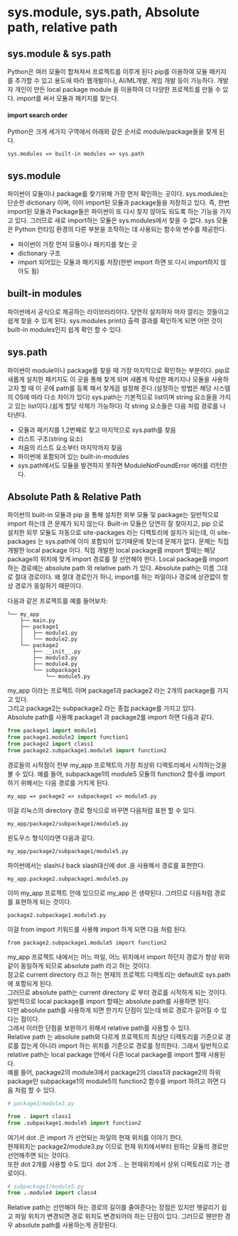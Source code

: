 # sys.module, sys.path, Absolute path, relative path
## sys.module & sys.path
Python은 여러 모듈이 합쳐져서 프로젝트를 이루게 된다 pip를 이용하여 모듈 패키지를 추가할 수 있고 용도에 따라 웹개발이나, AI/ML개발, 게임 개발 등이 가능하다. 개발자 개인이 만든 local package module 을 이용하여 더 다양한 프로젝트를 만들 수 있다. import를 써서 모듈과 패키지를 찾는다.  
#### import search order
Python은 크게 세가지 구역에서 아래와 같은 순서로 module/package들을 찾게 된다.
```
sys.modules => built-in modules => sys.path
```
## sys.module
파이썬이 모듈이나 package를 찾기위해 가장 먼저 확인하는 곳이다.
sys.modules는 단순한 dictionary 이며, 이미 import된 모듈과 package들을 저장하고 있다.
즉, 한번 import된 모듈과 Package들은 파이썬이 또 다시 찾지 않아도 되도록 하는 기능을 가지고 있다.
그러므로 새로 import하는 모듈은 sys.modules에서 찾을 수 없다.
sys 모듈은 Python 런타임 환경의 다른 부분을 조작하는 데 사용되는 함수와 변수를 제공한다.
* 파이썬이 가장 먼저 모듈이나 패키지를 찾는 곳
* dictionary 구조
* import 되어있는 모듈과 패키지를 저장(한번 import 하면 또 다시 import하지 않아도 됨)
## built-in modules
파이썬에서 공식으로 제공하는 라이브러리이다. 당연히 설치하자 마자 깔리는 것들이고 쉽게 찾을 수 있게 된다. sys.modules print() 출력 결과를 확인하게 되면 어떤 것이 built-in modules인지 쉽게 확인 할 수 있다.  
## sys.path
파이썬이 module이나 package를 찾을 때 가장 마지막으로 확인하는 부분이다. pip로 새롭게 설치한 패키지도 이 곳을 통해 찾게 되며 새롭게 작성한 패키지나 모듈을 사용하고자 할 때 이 곳에 path를 등록 해서 찾게끔 설정해 준다.(설정하는 방법은 해당 시스템의 OS에 따라 다소 차이가 있다) sys.path는 기본적으로 list이며 string 요소들을 가지고 있는 list이다.(쉽게 할당 삭제가 가능하다)
각 string 요소들은 다음 처럼 경로를 나타낸다.
* 모듈과 패키지를 1,2번째로 찾고 마지막으로 sys.path를 찾음
* 리스트 구조(string 요소)
* 처음의 리스트 요소부터 마지막까지 찾음
* 파이썬에 포함되어 있는 built-in-modules
* sys.path에서도 모듈을 발견하지 못하면 ModuleNotFoundError 에러를 리턴한다.
## Absolute Path & Relative Path
파이썬의 built-in 모듈과 pip 을 통해 설치한 외부 모듈 및 package는 일반적으로 import 하는데 큰 문제가 되지 않는다. Built-in 모듈은 당연히 잘 찾아지고, pip 으로 설치한 외무 모듈도 자동으로 site-packages 라는 디렉토리에 설치가 되는데, 이 site-packages 는 sys.path에 이미 포함되어 있기때문에 찾는데 문제가 없다. 문제는 직접 개발한 local package 이다. 직접 개발한 local package를 import 할때는 해당 package의 위치에 맞게 import 경로를 잘 선언해야 한다.
Local package를 import 하는 경로에는 absolute path 와 relative path 가 있다. Absolute path는 이름 그대로 절대 경로이다. 왜 절대 경로인가 하니, import를 하는 파일이나 경로에 상관없이 항상 경로가 동일하기 때문이다.

다음과 같은 프로젝트를 예를 들어보자:
```
└── my_app
    ├── main.py
    ├── package1
    │   ├── module1.py
    │   └── module2.py
    └── package2
        ├── __init__.py
        ├── module3.py
        ├── module4.py
        └── subpackage1
            └── module5.py
```
my_app 이라는 프로젝트 이며 package1과 package2 라는 2개의 package를 가지고 있다.  
그리고 package2는 subpackage2 라는 중첩 package를 가지고 있다.  
Absolute path를 사용해 package1 과 package2를 import 하면 다음과 같다.  
```python
from package1 import module1
from package1.module2 import function1
from package2 import class1
from package2.subpackage1.module5 import function2
```
경로들의 시작점이 전부 my_app 프로젝트의 가장 최상위 디렉토리에서 시작하는것을 볼 수 있다. 예를 들어, subpackage1의 module5 모듈의 function2 함수를 import 하기 위해서는 다음 경로를 거치게 된다.
```
my_app => package2 => subpackage1 => module5.py
```
이걸 리눅스의 directory 경로 형식으로 바꾸면 다음처럼 표현 할 수 있다.
```
my_app/package2/subpackage1/module5.py
```
윈도우스 형식이라면 다음과 같다.
```
my_app/package2/subpackage1/module5.py
```
파이썬에서는 slash나 back slash대신에 dot .을 사용해서 경로를 표현한다.
```
my_app.package2.subpackage1.module5.py
```
이미 my_app 프로젝트 안에 있으므로 my_app 은 생략된다. 그러므로 다음처럼 경로를 표현하게 되는 것이다.
```
package2.subpackage1.module5.py
```
이걸 from import 키워드를 사용해 import 하게 되면 다음 처럼 된다.
```
from package2.subpackage1.module5 import function2
```
my_app 프로젝트 내에서는 어느 파일, 어느 위치에서 import 하던지 경로가 항상 위와 같이 동일하게 되므로 absolute path 라고 하는 것이다.  
참고로 current directory 라고 하는 현재의 프로젝트 디렉토리는 default로 sys.path 에 포함되게 된다.  
그러므로 absolute path는 current directory 로 부터 경로를 시작하게 되는 것이다.  
일반적으로 local package를 import 할때는 absolute path를 사용하면 된다.  
다만 absolute path를 사용하게 되면 한가지 단점이 있는데 바로 경로가 길어질 수 있다는 점이다.  
그래서 이러한 단점을 보완하기 위해서 relative path를 사용할 수 있다.  
Relative path 는 absolute path와 다르게 프로젝트의 최상단 디렉토리를 기준으로 경로를 잡는게 아니라 import 하는 위치를 기준으로 경로를 정의한다. 
그래서 일반적으로 relative path는 local package 안에서 다른 local package를 import 할때 사용된다.  
예를 들어, package2의 module3에서 package2의 class1과 package2의 하위 package인 subpackage1의 module5의 function2 함수를 import 하려고 하면 다음 처럼 할 수 있다.
```python
# package2/module3.py

from . import class1
from .subpackage1.module5 import function2
```
여기서 dot .은 import 가 선언되는 파일의 현재 위치를 이야기 한다.  
현재위치는 package2/module3.py 이므로 현재 위치에서부터 원하는 모듈의 경로만 선언해주면 되는 것이다.  
또한 dot 2개를 사용할 수도 있다. dot 2개 .. 는 현재위치에서 상위 디렉토리로 가는 경로이다.  
```python
# subpackage1/module5.py
from ..module4 import class4
```
Relative path는 선언해야 하는 경로의 길이를 줄여준다는 장점은 있지만 헷갈리기 쉽고 파일 위치가 변경되면 경로 위치도 변경되어야 하는 단점이 있다.
그러므로 웬만한 경우 absolute path를 사용하는게 권장된다.
